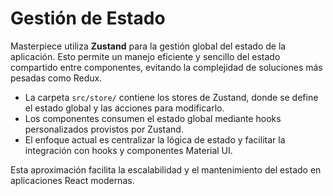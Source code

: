 # Gestión de Estado

Masterpiece utiliza **Zustand** para la gestión global del estado de la aplicación. Esto permite un manejo eficiente y sencillo del estado compartido entre componentes, evitando la complejidad de soluciones más pesadas como Redux.

- La carpeta `src/store/` contiene los stores de Zustand, donde se define el estado global y las acciones para modificarlo.
- Los componentes consumen el estado global mediante hooks personalizados provistos por Zustand.
- El enfoque actual es centralizar la lógica de estado y facilitar la integración con hooks y componentes Material UI.

Esta aproximación facilita la escalabilidad y el mantenimiento del estado en aplicaciones React modernas.
